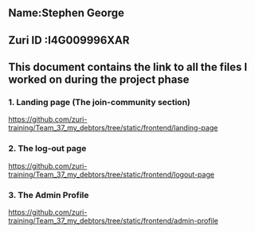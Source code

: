 ## Name:Stephen George
## Zuri ID :I4G009996XAR
## This document contains the link to all the files I worked on during the project phase

### 1. Landing page (The join-community section)

https://github.com/zuri-training/Team_37_my_debtors/tree/static/frontend/landing-page

### 2. The log-out page

https://github.com/zuri-training/Team_37_my_debtors/tree/static/frontend/logout-page

### 3. The Admin Profile

https://github.com/zuri-training/Team_37_my_debtors/tree/static/frontend/admin-profile


